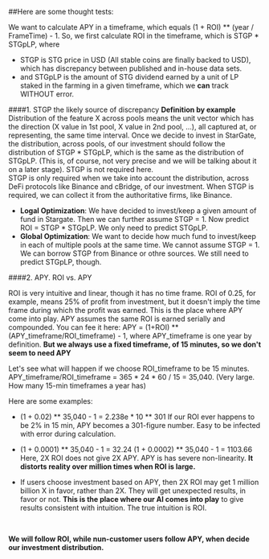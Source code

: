 ##Here are some thought tests:

We want to calculate APY in a timeframe, which equals (1 + ROI) ** (year / FrameTime) - 1.
So, we first calculate ROI in the timeframe, which is STGP * STGpLP,
where
   - STGP is STG price in USD (All stable coins are finally backed to USD), which has discrepancy between published and in-house data sets.
  - and STGpLP is the amount of STG dividend earned by a unit of LP staked in the farming in a given timeframe, which we **can** track WITHOUT error.

####1. STGP the likely source of discrepancy
**Definition by example** Distribution of the feature X across pools means the unit vector which has the direction (X value in 1st pool, X value in 2nd pool, ...), all captured at, or representing, the same time interval.
Once we decide to invest in StarGate, the distribution, across pools, of our investment should follow the distribution of STGP * STGpLP, which is the same as the distribution of STGpLP. (This is, of course, not very precise and we will be talking about it on a later stage). STGP is not required here. <br>
STGP is only required when we take into account the distribution, across DeFi protocols like Binance and cBridge, of our investment. When STGP is required, we can collect it from the authoritative firms, like Binance.
<br/>

- **Logal Optimization**: We have decided to invest/keep a given amount of fund in Stargate. Then we can further assume STGP = 1. Now predict ROI = STGP * STGpLP. We only need to predict STGpLP.
- **Global Optimization**: We want to decide how much fund to invest/keep in each of multiple pools at the same time. We cannot assume STGP = 1. We can borrow STGP from Binance or othre sources. We still need to predict STGpLP, though.

####2. APY. ROI vs. APY

ROI is very intuitive and linear, though it has no time frame. ROI of 0.25, for example, means 25% of profit from investment, but it doesn't imply the time frame during which the profit was earned. This is the place where APY come into play. APY assumes the same ROI is earned serially and compounded. You can fee it here: APY = (1+ROI) ** (APY_timeframe/ROI_timeframe) - 1, where APY_timeframe is one year by definition.
 **But we always use a fixed timeframe, of 15 minutes, so we don't seem to need APY**

Let's see what will happen if we choose ROI_timeframe to be 15 minutes. APY_timeframe/ROI_timeframe = 365 * 24 * 60 / 15 = 35,040. (Very large. How many 15-min timeframes a year has)

Here are some examples:
- (1 + 0.02) ** 35,040 - 1 = 2.238e * 10 ** 301
If our ROI ever happens to be 2% in 15 min, APY becomes a 301-figure number. Easy to be infected with error during calculation.

- (1 + 0.0001) ** 35,040 - 1 = 32.24
(1 + 0.0002) ** 35,040 - 1 = 1103.66
Here, 2X ROI does not give 2X APY. APY is has severe non-linearity. **It distorts reality over million times when ROI is large.**

- If users choose investment based on APY, then 2X ROI may get 1 million billion X in favor, rather than 2X. They will get unexpected results, in favor or not. **This is the place where our AI comes into play** to give results consistent with intuition. The true intuition is ROI.
<br/>

**We will follow ROI, while nun-customer users follow APY, when decide our investment distribution.**